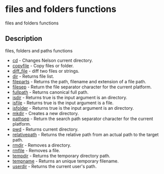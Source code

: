 

# files and folders functions

files and folders functions

## Description
files, folders and paths functions


* [cd](cd.md) - Changes Nelson current directory.
* [copyfile](copyfile.md) - Copy files or folder.
* [diff_file](diff_file.md) - diff two files or strings.
* [dir](dir.md) - Returns file list.
* [fileparts](fileparts.md) - Returns the path, filename and extension of a file path.
* [filesep](filesep.md) - Return the file separator character for the current platform.
* [fullpath](fullpath.md) - Returns canonical full path.
* [isdir](isdir.md) - Returns true is the input argument is an directory.
* [isfile](isfile.md) - Returns true is the input argument is a file.
* [isfolder](isfolder.md) - Returns true is the input argument is an directory.
* [mkdir](mkdir.md) - Creates a new directory.
* [pathsep](pathsep.md) - Return the search path separator character for the current platform.
* [pwd](pwd.md) - Returns current directory.
* [relativepath](relativepath.md) - Returns the relative path from an actual path to the target path.
* [rmdir](rmdir.md) - Removes a directory.
* [rmfile](rmfile.md) - Removes a file.
* [tempdir](tempdir.md) - Returns the temporary directory path.
* [tempname](tempname.md) - Returns an unique temporary filename.
* [userdir](userdir.md) - Returns the current user's path.



